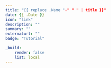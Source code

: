 ```yaml
---
title: "{{ replace .Name "-" " " | title }}"
date: {{ .Date }}
icon: "link"
description: ""
summary: ""
externalurl: ""
badge: "Tutorial"

_build:
    render: false
    list: local
---
```

